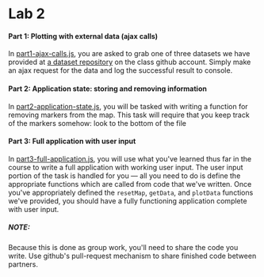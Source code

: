 # Lab 2

#### Part 1: Plotting with external data (ajax calls)

In [part1-ajax-calls.js](js/part1-ajax-calls.js), you are asked to grab
one of three datasets we have provided at [a dataset
repository](https://github.com/CPLN690-MUSA610/datasets) on the class
github account. Simply make an ajax request for the data and log the
successful result to console.


#### Part 2: Application state: storing and removing information

In [part2-application-state.js](js/part2-app-state.js), you will be
tasked with writing a function  for removing markers from the map.
This task will require that you keep track of the markers somehow:
look to the bottom of the file

#### Part 3: Full application with user input

In [part3-full-application.js](js/part3-application.js), you will use
what you've learned thus far in the course to write a full application
with working user input. The user input portion of the task is handled
for you — all you need to do is define the appropriate functions which
are called from code that we've written. Once you've appropriately
defined the `resetMap`, `getData`, and `plotData` functions we've
provided, you should have a fully functioning application complete with
user input.

##### NOTE:

Because this is done as group work, you'll need to share the code you
write. Use github's pull-request mechanism to share finished code
between partners.
